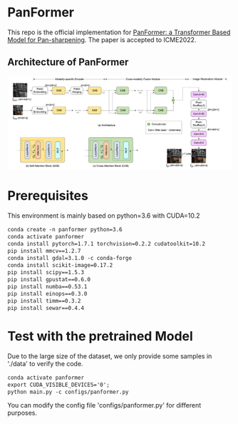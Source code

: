 # PanFormer
This repo is the official implementation for [PanFormer: a Transformer Based Model for Pan-sharpening](https://arxiv.org/pdf/2203.02916). 
The paper is accepted to ICME2022.

## Architecture of PanFormer
![image](src/PanFormer.png)

# Prerequisites
This environment is mainly based on python=3.6 with CUDA=10.2

```shell
conda create -n panformer python=3.6
conda activate panformer
conda install pytorch=1.7.1 torchvision=0.2.2 cudatoolkit=10.2
pip install mmcv==1.2.7
conda install gdal=3.1.0 -c conda-forge
conda install scikit-image=0.17.2
pip install scipy==1.5.3
pip install gpustat==0.6.0
pip install numba==0.53.1 
pip install einops==0.3.0 
pip install timm==0.3.2
pip install sewar==0.4.4
```

# Test with the pretrained Model
Due to the large size of the dataset, we only provide some samples in './data' to verify the code.

```shell
conda activate panformer
export CUDA_VISIBLE_DEVICES='0';
python main.py -c configs/panformer.py
```

You can modify the config file 'configs/panformer.py' for different purposes.